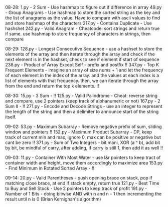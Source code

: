 08-28:
    1.py - 2 Sum - Use hashmap to figure out if difference in array 
    49.py - Group Anagrams - Use hashmap to store the sorted string as the key and the list of anagrams as the value. Have to compare with ascii values to find and store hashmap of the characters
    217.py - Contains Duplicate - Use hashshet
    242.py - Valid Anagram - Cheatcode: sort strings and return true if same. use hashmap to store frequency of characters in strings, then compare

08-29:
    128.py - Longest Consecutive Sequence - use a hashset to store the elements of the array and then iterate through the array and check if the next element is in the hashset, check to see if element if start of sequence
    238.py - Product of Array Except Self - prefix and postfix  !! 
    347.py - Top K Frequent Elements - imagine an array of size nums + 1 and let the frequency of each element in the index of the array. and the values at each index is a list of elements with that frequency. then, we can iterate through the array from the end and return the top k elements. !! 

08-30:
    15.py - 3 Sum - !!
    125.py - Valid Palindrome - Cheat: reverse string and compare, use 2 pointers (keep track of alphanumeric or not)
    167.py - 2 Sum II - !! 
    271.py - Encode and Decode Strings - use an integer to represent the length of the string and then a delimiter to announce start of the string itself. 

09-02:
    53.py - Maximum Subarray - Remove negative prefix of sum, sliding window and pointers !! 
    152.py - Maximum Product Subarray - DP, keep track of current min and max, ignore 0, max can be positive or negative but cant be zero !! 
    371.py - Sum of Two Integers - bit mani, XOR (a ^ b), add bit by bit, be mindful of carry, after adding, if carry is still 1, then add it as well !! 

09-03:
    11.py - Container With Most Water - use l&r pointers to keep tract of container width and height, move them accordingly to maximize area
    153.py - Find Minimum in Rotated Sorted Array - !!

09-14:
    20.py - Valid Parentheses - push opening brace on stack, pop if matching close brace, at end if stack empty, return true
    121.py - Best Time to Buy and Sell Stock - Use 2 pointers to keep track of profit
    191.py - Number of 1 Bits - doing bitwise AND with n and n - 1 then incrementing the result until n is 0 (Brian Kernighan's algorithm)

